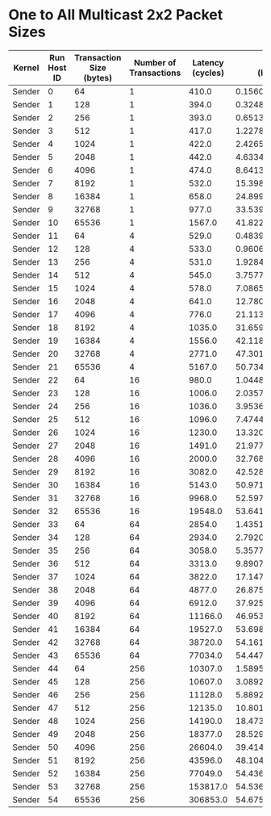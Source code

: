 # One to All Multicast 2x2 Packet Sizes

| Kernel | Run Host ID | Transaction Size (bytes) | Number of Transactions | Latency (cycles) | Bandwidth (bytes/cycle) |
|---|---|---|---|---|---|
| Sender | 0 | 64 | 1 | 410.0 | 0.15609756097560976 |
| Sender | 1 | 128 | 1 | 394.0 | 0.3248730964467005 |
| Sender | 2 | 256 | 1 | 393.0 | 0.6513994910941476 |
| Sender | 3 | 512 | 1 | 417.0 | 1.2278177458033572 |
| Sender | 4 | 1024 | 1 | 422.0 | 2.4265402843601898 |
| Sender | 5 | 2048 | 1 | 442.0 | 4.633484162895928 |
| Sender | 6 | 4096 | 1 | 474.0 | 8.641350210970463 |
| Sender | 7 | 8192 | 1 | 532.0 | 15.398496240601503 |
| Sender | 8 | 16384 | 1 | 658.0 | 24.89969604863222 |
| Sender | 9 | 32768 | 1 | 977.0 | 33.53940634595701 |
| Sender | 10 | 65536 | 1 | 1567.0 | 41.82259093809828 |
| Sender | 11 | 64 | 4 | 529.0 | 0.4839319470699433 |
| Sender | 12 | 128 | 4 | 533.0 | 0.9606003752345216 |
| Sender | 13 | 256 | 4 | 531.0 | 1.9284369114877589 |
| Sender | 14 | 512 | 4 | 545.0 | 3.757798165137615 |
| Sender | 15 | 1024 | 4 | 578.0 | 7.086505190311419 |
| Sender | 16 | 2048 | 4 | 641.0 | 12.78003120124805 |
| Sender | 17 | 4096 | 4 | 776.0 | 21.11340206185567 |
| Sender | 18 | 8192 | 4 | 1035.0 | 31.65990338164251 |
| Sender | 19 | 16384 | 4 | 1556.0 | 42.11825192802056 |
| Sender | 20 | 32768 | 4 | 2771.0 | 47.30133525802959 |
| Sender | 21 | 65536 | 4 | 5167.0 | 50.734275208051095 |
| Sender | 22 | 64 | 16 | 980.0 | 1.0448979591836736 |
| Sender | 23 | 128 | 16 | 1006.0 | 2.0357852882703775 |
| Sender | 24 | 256 | 16 | 1036.0 | 3.9536679536679538 |
| Sender | 25 | 512 | 16 | 1096.0 | 7.474452554744525 |
| Sender | 26 | 1024 | 16 | 1230.0 | 13.320325203252033 |
| Sender | 27 | 2048 | 16 | 1491.0 | 21.97719651240778 |
| Sender | 28 | 4096 | 16 | 2000.0 | 32.768 |
| Sender | 29 | 8192 | 16 | 3082.0 | 42.52822842310188 |
| Sender | 30 | 16384 | 16 | 5143.0 | 50.971028582539375 |
| Sender | 31 | 32768 | 16 | 9968.0 | 52.597110754414125 |
| Sender | 32 | 65536 | 16 | 19548.0 | 53.64108860241457 |
| Sender | 33 | 64 | 64 | 2854.0 | 1.4351786965662228 |
| Sender | 34 | 128 | 64 | 2934.0 | 2.7920927062031358 |
| Sender | 35 | 256 | 64 | 3058.0 | 5.3577501635055595 |
| Sender | 36 | 512 | 64 | 3313.0 | 9.890733474192574 |
| Sender | 37 | 1024 | 64 | 3822.0 | 17.14704343275772 |
| Sender | 38 | 2048 | 64 | 4877.0 | 26.875538240721756 |
| Sender | 39 | 4096 | 64 | 6912.0 | 37.925925925925924 |
| Sender | 40 | 8192 | 64 | 11166.0 | 46.95396740103887 |
| Sender | 41 | 16384 | 64 | 19527.0 | 53.69877605366928 |
| Sender | 42 | 32768 | 64 | 38720.0 | 54.16198347107438 |
| Sender | 43 | 65536 | 64 | 77034.0 | 54.44743879326012 |
| Sender | 44 | 64 | 256 | 10307.0 | 1.5895993014456196 |
| Sender | 45 | 128 | 256 | 10607.0 | 3.0892806637126426 |
| Sender | 46 | 256 | 256 | 11128.0 | 5.8892882818116465 |
| Sender | 47 | 512 | 256 | 12135.0 | 10.801153687680264 |
| Sender | 48 | 1024 | 256 | 14190.0 | 18.4738548273432 |
| Sender | 49 | 2048 | 256 | 18377.0 | 28.529575012243566 |
| Sender | 50 | 4096 | 256 | 26604.0 | 39.41422342504887 |
| Sender | 51 | 8192 | 256 | 43596.0 | 48.104229745848244 |
| Sender | 52 | 16384 | 256 | 77049.0 | 54.43683889472933 |
| Sender | 53 | 32768 | 256 | 153817.0 | 54.536286626315686 |
| Sender | 54 | 65536 | 256 | 306853.0 | 54.67509198215432 |
